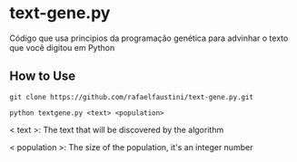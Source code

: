 # text-gene.py
Código que usa principios da programação genética para advinhar o texto que você digitou em Python

## How to Use
```git clone https://github.com/rafaelfaustini/text-gene.py.git``` 

```python textgene.py <text> <population>``` 

< text >: The text that will be discovered by the algorithm

< population >: The size of the population, it's an integer number
